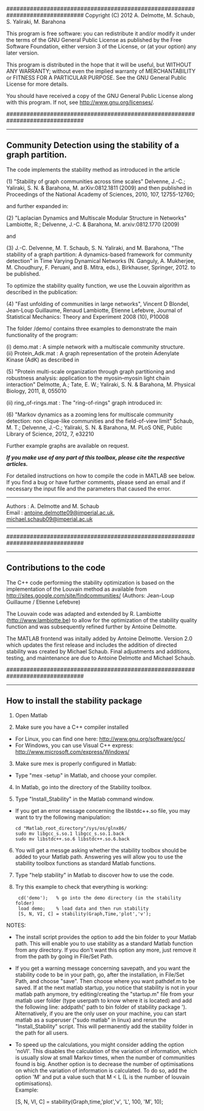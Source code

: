 ###############################################################################
Copyright (C) 2012 A. Delmotte, M. Schaub, S. Yaliraki, M. Barahona

This program is free software: you can redistribute it and/or modify
it under the terms of the GNU General Public License as published by
the Free Software Foundation, either version 3 of the License, or
(at your option) any later version.

This program is distributed in the hope that it will be useful,
but WITHOUT ANY WARRANTY; without even the implied warranty of
MERCHANTABILITY or FITNESS FOR A PARTICULAR PURPOSE.  See the
GNU General Public License for more details.

You should have received a copy of the GNU General Public License
along with this program. If not, see <http://www.gnu.org/licenses/>.

###############################################################################

-----------------------------------------------------------------------------
Community Detection using the stability of a graph partition.
-----------------------------------------------------------------------------

The code implements the stability method as introduced in the article

(1) "Stability of graph communities across time scales" 
Delvenne, J.-C.; Yaliraki, S. N. & Barahona, M. 
arXiv:0812.1811 (2009)
and then published in 
Proceedings of the National Academy of Sciences, 2010, 107, 12755-12760;

and further expanded in:

(2) "Laplacian Dynamics and Multiscale Modular Structure in Networks"
Lambiotte, R.; Delvenne, J.-C. & Barahona, M.
arxiv:0812.1770 (2009)

and

(3) J.-C. Delvenne, M. T. Schaub, S. N. Yaliraki, and M. Barahona, 
"The stability of a graph partition: A dynamics-based framework for community 
detection" in Time Varying Dynamical Networks (N. Ganguly, A. Mukherjee, 
M. Choudhury, F. Peruani, and B. Mitra, eds.), Birkhauser, Springer,
2012. to be published.


To optimize the stability quality function, we use the Louvain algorithm as 
described in the publication:

(4) "Fast unfolding of communities in large networks",
Vincent D Blondel, Jean-Loup Guillaume, Renaud Lambiotte, Etienne Lefebvre,
Journal of Statistical Mechanics: Theory and Experiment 2008 (10), P10008

The folder  /demo/ contains three examples to demonstrate the main functionality 
of the program:

(i) demo.mat : A simple network with a multiscale community structure.  
(ii) Protein_Adk.mat : A graph representation of the protein Adenylate Kinase 
  (AdK) as described in

(5) "Protein multi-scale organization through graph partitioning and robustness 
analysis: application to the myosin–myosin light chain interaction"
Delmotte, A.; Tate, E. W.; Yaliraki, S. N. & Barahona, M. 
Physical Biology, 2011, 8, 055010

(ii) ring_of-rings.mat  : The "ring-of-rings" graph introduced in:

(6) "Markov dynamics as a zooming lens for multiscale community detection: 
non clique-like communities and the field-of-view limit"
Schaub, M. T.; Delvenne, J.-C.; Yaliraki, S. N. & Barahona, M. 
PLoS ONE, Public Library of Science, 2012, 7, e32210

Further example graphs are available on request. 

***If you make use of any part of this toolbox, please cite the 
respective articles.***

For detailed instructions on how to compile the code in MATLAB see below.
If you find a bug or have further comments, please send an email and if 
necessary the input file and the parameters that caused the error.

- - - - - - - - - - - - - - - - - - - - - - - - - - - - - - - - - - - - - - - -
Authors   : A. Delmotte and M. Schaub  
Email     : antoine.delmotte09@imperial.ac.uk, michael.schaub09@imperial.ac.uk  
- - - - - - - - - - - - - - - - - - - - - - - - - - - - - - - - - - - - - - - -

###############################################################################

-----------------------------------------------------------------------------
Contributions to the code
-----------------------------------------------------------------------------

The C++ code performing the stability optimization is based on the 
implementation of the Louvain method as available from 
http://sites.google.com/site/findcommunities/ 
(Authors: Jean-Loup Guillaume / Etienne Lefebvre)

The Louvain code was adapted and extended by R. Lambiotte 
(http://www.lambiotte.be) to allow for the optimization of the stability quality 
function and was subsequently refined further by Antoine Delmotte. 

The MATLAB frontend was initally added by Antoine Delmotte. 
Version 2.0 which updates the first release and includes the addition of 
directed stability was created by Michael Schaub. 
Final adjustments and additions, testing, and maintenance are due to 
Antoine Delmotte and Michael Schaub.


###############################################################################

-----------------------------------------------------------------------------
How to install the stability package
-----------------------------------------------------------------------------

1. Open Matlab

2. Make sure you have a C++ compiler installed
  * For Linux, you can find one here: 
    http://www.gnu.org/software/gcc/
  * For Windows, you can use Visual C++ express: 
    http://www.microsoft.com/express/Windows/

3. Make sure mex is properly configured in Matlab:
  * Type "mex -setup" in Matlab, and choose your compiler.

4. In Matlab, go into the directory of the Stability toolbox.

5. Type "Install_Stability" in the Matlab command window.
  * If you get an error message concerning the libstdc++.so file, 
    you may want to try the following manipulation:

        cd "Matlab_root_directory"/sys/os/glnx86/
        sudo mv libgcc_s.so.1 libgcc_s.so.1.back
        sudo mv libstdc++.so.6 libstdc++.so.6.back

6. You will get a messge asking whether the stability toolbox should 
   be added to your Matlab path. Answering yes will allow you to use 
   the stability toolbox functions as standard Matlab functions.
            
7. Type "help stability" in Matlab to discover how to use the code.

8. Try this example to check that everything is working:
    
        cd('demo');   % go into the demo directory (in the stability folder)
        load demo;    % load data and then run stability
        [S, N, VI, C] = stability(Graph,Time,'plot','v');

NOTES:

* The install script provides the option to add the bin folder to your 
Matlab path. This will enable you to use stability as a standard Matlab 
function from any directory. If you don't want this option any more,
just remove it from the path by going in File/Set Path.

* If you get a warning message concerning savepath, and you want the 
stability code to be in your path, go, after the installation, in 
File/Set Path, and choose "save". Then choose where you want pathdef.m
to be saved. If at the next matlab startup, you notice that stability is
not in your matlab path anymore, try editing/creating the "startup.m" file
from your matlab user folder (type userpath to know where it is located)
and add the following line: addpath(' path to bin folder of stability 
package '). Alternatively, if you are the only user on your machine, you
can start matlab as a superuser ("sudo matlab" in linux) and rerun the
"Install_Stability" script. This will permanently add the stability folder 
in the path for all users.

* To speed up the calculations, you might consider adding the
option 'noVI'. This disables the calculation of the variation of information, 
which is usually slow at small Markov times, when the number of 
communities found is big. 
Another option is to decrease the number of optimisations on which the variation 
of information is calculated. To do so, add the option 'M' and put a value
such that M < L (L is the number of louvain optimisations).  
Example:
 
    [S, N, VI, C] = stability(Graph,time,'plot','v', 'L', 100, 'M', 10);

